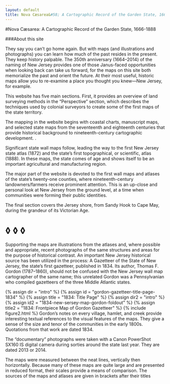 ```yaml
---
layout: default
title: Nova Cæsarea&#58; A Cartographic Record of the Garden State, 1666–1888
---
```


#Nova Cæsarea: A Cartographic Record of the Garden State, 1666-1888

###About this site

They say you can’t go home again. But with maps (and illustrations and photographs) you can learn how much of the past resides in the present. They keep history palpable. The 350th anniversary (1664–2014) of the naming of New Jersey provides one of those Janus-faced opportunities when looking back can take us forward, for the maps on this site both memorialize the past and orient the future. At their most useful, historic maps allow you to re-examine a place you thought you knew—New Jersey, for example.

This website has five main sections. First, it provides an overview of land surveying methods in the “Perspective” section, which describes the techniques used by colonial surveyors to create some of the first maps of the state territory.

The mapping in the website begins with coastal charts, manuscript maps, and selected state maps from the seventeenth and eighteenth centuries that provide historical background to nineteenth-century cartographic development.	. 

Significant state wall maps follow, leading the way to the first New Jersey state atlas (1872) and the state’s first topographical, or scientific, atlas (1888). In these maps, the state comes of age and shows itself to be an important agricultural and manufacturing region.

The major part of the website is devoted to the first wall maps and atlases of the state’s twenty-one counties, where nineteenth-century landowners/farmers receive prominent attention. This is an up-close and personal look at New Jersey from the ground level, at a time when communities were forming their public identities.

The final section covers the Jersey shore, from Sandy Hook to Cape May, during the grandeur of its Victorian Age.

<h1 class="fancy nobg">◊ ◊ ◊</h1>

Supporting the maps are illustrations from the atlases and, where possible and appropriate, recent photographs of the same structures and areas for the purpose of historical contrast. An important New Jersey historical source has been utilized in the process: A Gazetteer of the State of New Jersey, the state’s first gazetteer, published in 1834. Its author, Thomas F. Gordon (1787–1860), should not be confused with the New Jersey wall map cartographer of the same name; this unrelated Gordon was a Pennsylvanian who compiled gazetteers of the three Middle Atlantic states.

{% assign dir = "intro" %}
{% assign id = "gordon-gazetteer-title-page-1834" %}
{% assign title = "1834: Title Page" %}
{% assign dir2 = "intro" %}
{% assign id2 = "1834-new-sersey-map-gordon-foldout" %}
{% assign title2 = "1834: Frontpiece Map of Gordon Gazetteer" %}
{% include figure2.html %} 
Gordon’s notes on every village, hamlet, and creek provide interesting textual references to the visual features of the maps. They give a sense of the size and tenor of the communities in the early 1800s.  Quotations from that work are dated 1834.  
	
The “documentary” photographs were taken with a Canon PowerShot SX160 IS digital camera during sorties around the state last year. They are dated 2013 or 2014.
	
The maps were measured between the neat lines, vertically then horizontally. Because many of these maps are quite large and are presented in reduced format, their scales provide a means of comparison. The sources of the maps and atlases are given in brackets after their titles
